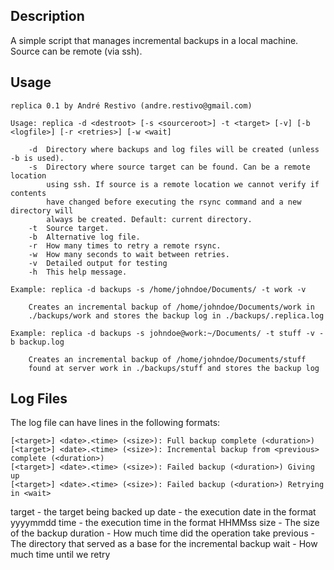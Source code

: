Description
-----------

A simple script that manages incremental backups in a local machine. Source
can be remote (via ssh).

Usage
-----

	replica 0.1 by André Restivo (andre.restivo@gmail.com)

	Usage: replica -d <destroot> [-s <sourceroot>] -t <target> [-v] [-b <logfile>] [-r <retries>] [-w <wait]

		-d 	Directory where backups and log files will be created (unless -b is used).
		-s	Directory where source target can be found. Can be a remote location 
			using ssh. If source is a remote location we cannot verify if contents 
			have changed before executing the rsync command and a new directory will 
			always be created. Default: current directory.
		-t	Source target.
		-b 	Alternative log file.
		-r 	How many times to retry a remote rsync.
		-w 	How many seconds to wait between retries.
		-v	Detailed output for testing
		-h	This help message.

	Example: replica -d backups -s /home/johndoe/Documents/ -t work -v

		Creates an incremental backup of /home/johndoe/Documents/work in 
		./backups/work and stores the backup log in ./backups/.replica.log

	Example: replica -d backups -s johndoe@work:~/Documents/ -t stuff -v -b backup.log

		Creates an incremental backup of /home/johndoe/Documents/stuff
		found at server work in ./backups/stuff and stores the backup log 

Log Files
---------

The log file can have lines in the following formats:

	[<target>] <date>.<time> (<size>): Full backup complete (<duration>)
	[<target>] <date>.<time> (<size>): Incremental backup from <previous> complete (<duration>)
	[<target>] <date>.<time> (<size>): Failed backup (<duration>) Giving up
	[<target>] <date>.<time> (<size>): Failed backup (<duration>) Retrying in <wait>

target - the target being backed up
date - the execution date in the format yyyymmdd
time - the execution time in the format HHMMss
size - The size of the backup
duration - How much time did the operation take
previous - The directory that served as a base for the incremental backup
wait - How much time until we retry
